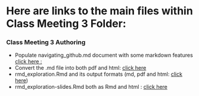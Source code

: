 # Here are links to the main files within Class Meeting 3 Folder: 

### Class Meeting 3 Authoring
* Populate navigating_github.md document with some markdown features [click here :](https://sallyinnis.github.io/STAT545-participation/Class%20Meeting%203/navigating_github.pdf)
* Convert the .md file into both pdf and html: [click here](https://sallyinnis.github.io/STAT545-participation/Class%20Meeting%203/navigating_github.html)
* rmd_exploration.Rmd and its output formats (md, pdf and html: [click here](https://sallyinnis.github.io/STAT545-participation/Class%20Meeting%203/rmd_exploration.html))
* rmd_exploration-slides.Rmd both as Rmd and html : [click here](https://sallyinnis.github.io/STAT545-participation/Class%20Meeting%203/Rmd_exploration-slides.html)
